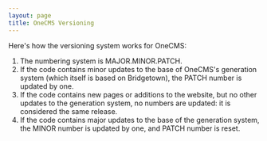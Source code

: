 ```yaml
---
layout: page
title: OneCMS Versioning
---
```


Here's how the versioning system works for OneCMS:
1. The numbering system is MAJOR.MINOR.PATCH.
2. If the code contains minor updates to the base of OneCMS's generation system (which itself is based on Bridgetown), the PATCH number is updated by one.
3. If the code contains new pages or additions to the website, but no other updates to the generation system, no numbers are updated: it is considered the same release.
4. If the code contains major updates to the base of the generation system, the MINOR number is updated by one, and PATCH number is reset.